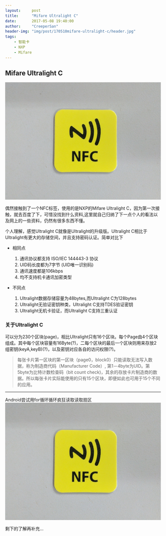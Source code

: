 ```yaml
---
layout:     post
title:      "Mifare Ultralight C"
date:       2017-05-08 19:40:00
author:     "CreeperSan"
header-img: "img/post/170510mifare-ultralight-c/header.jpg"
tags:
    - 智能卡
    - NXP
    - Mifare
---
```


## Mifare Ultralight C

![](/img/post/170510mifare-ultralight-c/0.jpg)

偶然接触到了一个NFC标签，使用的是NXP的Mifare Ultralight C，因为第一次接触，就去百度了下，可惜没找到什么资料,这里就自己归纳了下一点个人的看法以及网上的一些资料，仍然有很多东西不懂。

个人理解，感觉Ultralight C就像是Ultralight的升级版。Ultralight C相比于Ultralight有更大的存储空间，并且支持密码认证。简单对比下

+ 相同点
	1. 通讯协议都支持 ISO/IEC 144443-3 协议
	2. UID码长度都为7字节 (UID唯一识别码)
	3. 通讯速度都是106kbps
	4. 均不支持机卡通讯加密类型

+ 不同点
	1. Ultralight数据存储容量为48bytes,而Ultralight C为128bytes
	2. Ultralight无验证密钥种类，Ultralight C支持TDES验证密钥
	3. Ultralight无机卡验证，而Ultralight C支持三重认证

### 关于Ultralight C
可以分为230个区块(page)，相比Ultralight只有16个区块。每个Page由4个区块组成。其中每个区块容量有16Byte(?)，二每个区块的最后一个区块则用来存放2组密钥(keyA,keyB)(?)，以及密钥对应各自的访问权限(?)。

>每张卡片第一区块的第一区块（page0，block0）只能读取无法写入数据，称为制造商代码（Manufacturer Code）, 第1－4byte为UID。第5byte为比特计数检查码（bit count check)，其余的存放卡片制造商的数据。所以每张卡片实际能使用的只有15个区块，即便如此也可用于15个不同的应用。

------------

Android尝试用for循环循环疯狂读取读取扇区
![](/img/post/170510mifare-ultralight-c/0.jpg)

剩下的了解再补充...



